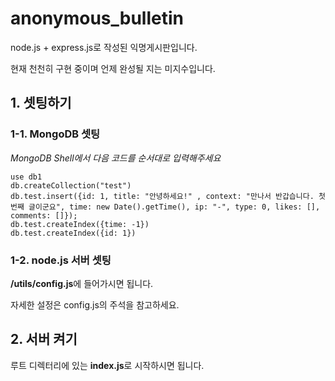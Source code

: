 # anonymous_bulletin
node.js + express.js로 작성된 익명게시판입니다.

현재 천천히 구현 중이며 언제 완성될 지는 미지수입니다.

## 1. 셋팅하기
### 1-1. MongoDB 셋팅
*MongoDB Shell에서 다음 코드를 순서대로 입력해주세요*

```
use db1
db.createCollection("test")
db.test.insert({id: 1, title: "안녕하세요!" , context: "만나서 반갑습니다. 첫 번째 글이군요", time: new Date().getTime(), ip: "-", type: 0, likes: [], comments: []});
db.test.createIndex({time: -1})
db.test.createIndex({id: 1})
```

### 1-2. node.js 서버 셋팅

**/utils/config.js**에 들어가시면 됩니다.

자세한 설정은 config.js의 주석을 참고하세요.

## 2. 서버 켜기
루트 디렉터리에 있는 **index.js**로 시작하시면 됩니다.
